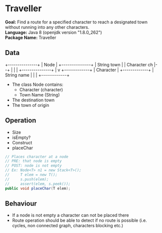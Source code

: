# Traveller

**Goal:** Find a route for a specified character to reach a designated town without running into any other characters.  
**Language:** Java 8 (openjdk version "1.8.0_262")  
**Package Name:** Traveller  

## Data
  +---------------+
  | Node          |
  +---------------+
  | String town   |
  | Character ch  |--+
  |               |  |
  +---------------+  |
                     v
              +-------------+
              | Character   |
              +-------------+
              | String name |
              |             |
              +-------------+
- The class Node contains: 
    - Character (character)
    - Town Name (String)
- The destination town
- The town of origin

## Operation

- Size
- isEmpty?
- Construct
- placeChar

```java
// Places character at a node
// PRE: that node is empty
// POST: node is not empty
// Ex: Node<T> n1 = new Stack<T>();
//     T elem = new T();
//     s.push(elem);
//     assert(elem, s.peek());
public void placeChar(T elem);
```

## Behaviour

- If a node is not empty a character can not be placed there 
- Route operation should be able to detect if no route is possible (i.e. cycles, non connected graph, characters blocking etc.)
